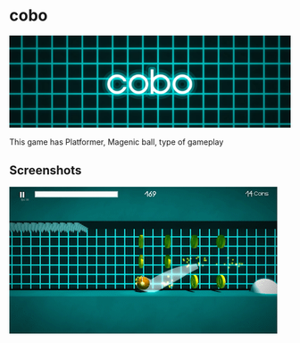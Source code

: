 # cobo
<p align="center">
  <a href="https://ankushgupta.itch.io/cobo">
    <img src="https://github.com/Ankush4135/cobo/blob/master/ScreenShot/cobo_Banner.png" alt="cobo">
  </a>
</p>
This game has Platformer, Magenic ball, type of gameplay

## Screenshots
<p align="left">
  <a href="https://ankushgupta.itch.io/cobo">
    <img src="https://github.com/Ankush4135/cobo/blob/master/ScreenShot/Coin_Pickup%202020-12-18%2022-25-33_1.gif" alt="pickupcoin">
   </a>
</p>
